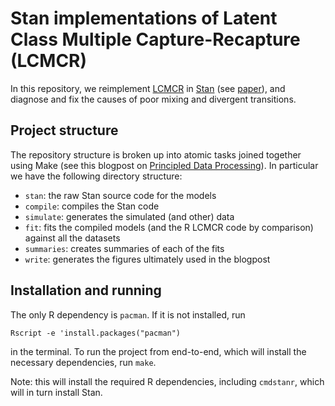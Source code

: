 # Stan implementations of Latent Class Multiple Capture-Recapture (LCMCR)

In this repository, we reimplement [LCMCR](https://cran.r-project.org/web/packages/LCMCR/index.html) in [Stan](https://mc-stan.org) (see [paper](https://onlinelibrary.wiley.com/doi/pdf/10.1111/biom.12502?casa_token=xzENWZqrOeIAAAAA:zgosPYNHnSRy23hm8fOtstkMBzYGagL50Vv_QZ2uKx-dPT_-NBPjRLcY-vvLIGKOJ0wjxFj_KXQA3-aR)), and diagnose and fix the causes of poor mixing and divergent transitions.

## Project structure

The repository structure is broken up into atomic tasks joined together using Make (see this blogpost on [Principled Data Processing](https://hrdag.org/2016/06/14/the-task-is-a-quantum-of-workflow/)). In particular we have the following directory structure:

- `stan`: the raw Stan source code for the models
- `compile`: compiles the Stan code
- `simulate`: generates the simulated (and other) data
- `fit`: fits the compiled models (and the R LCMCR code by comparison) against all the datasets
- `summaries`: creates summaries of each of the fits
- `write`: generates the figures ultimately used in the blogpost

## Installation and running

The only R dependency is `pacman`. If it is not installed, run

```
Rscript -e 'install.packages("pacman")
```

in the terminal. To run the project from end-to-end, which will install the necessary dependencies, run `make`.

Note: this will install the required R dependencies, including `cmdstanr`, which will in turn install Stan.
